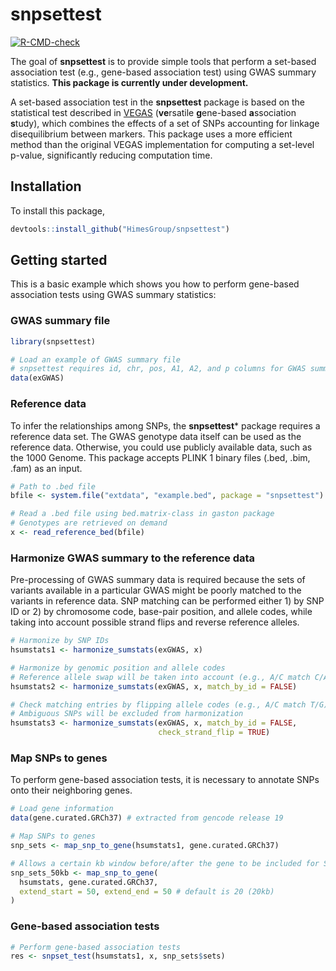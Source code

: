 
<!-- README.md is generated from README.Rmd. Please edit that file -->

# snpsettest

<!-- badges: start -->

[![R-CMD-check](https://github.com/HimesGroup/snpsettest/workflows/R-CMD-check/badge.svg)](https://github.com/HimesGroup/snpsettest/actions)
<!-- badges: end -->

The goal of **snpsettest** is to provide simple tools that perform a
set-based association test (e.g., gene-based association test) using
GWAS summary statistics. **This package is currently under
development.**

A set-based association test in the **snpsettest** package is based on
the statistical test described in
[VEGAS](https://www.ncbi.nlm.nih.gov/pmc/articles/PMC2896770/)
(**ve**rsatile **g**ene-based **a**ssociation **s**tudy), which combines
the effects of a set of SNPs accounting for linkage disequilibrium
between markers. This package uses a more efficient method than the
original VEGAS implementation for computing a set-level p-value,
significantly reducing computation time.

## Installation

To install this package,

``` r
devtools::install_github("HimesGroup/snpsettest")
```

## Getting started

This is a basic example which shows you how to perform gene-based
association tests using GWAS summary statistics:

### GWAS summary file

``` r
library(snpsettest)

# Load an example of GWAS summary file
# snpsettest requires id, chr, pos, A1, A2, and p columns for GWAS summary file
data(exGWAS)
```

### Reference data

To infer the relationships among SNPs, the **snpsettest**\* package
requires a reference data set. The GWAS genotype data itself can be used
as the reference data. Otherwise, you could use publicly available data,
such as the 1000 Genome. This package accepts PLINK 1 binary files
(.bed, .bim, .fam) as an input.

``` r
# Path to .bed file
bfile <- system.file("extdata", "example.bed", package = "snpsettest")

# Read a .bed file using bed.matrix-class in gaston package
# Genotypes are retrieved on demand
x <- read_reference_bed(bfile)
```

### Harmonize GWAS summary to the reference data

Pre-processing of GWAS summary data is required because the sets of
variants available in a particular GWAS might be poorly matched to the
variants in reference data. SNP matching can be performed either 1) by
SNP ID or 2) by chromosome code, base-pair position, and allele codes,
while taking into account possible strand flips and reverse reference
alleles.

``` r
# Harmonize by SNP IDs
hsumstats1 <- harmonize_sumstats(exGWAS, x)

# Harmonize by genomic position and allele codes
# Reference allele swap will be taken into account (e.g., A/C match C/A)
hsumstats2 <- harmonize_sumstats(exGWAS, x, match_by_id = FALSE)

# Check matching entries by flipping allele codes (e.g., A/C match T/G)
# Ambiguous SNPs will be excluded from harmonization
hsumstats3 <- harmonize_sumstats(exGWAS, x, match_by_id = FALSE, 
                                 check_strand_flip = TRUE)
```

### Map SNPs to genes

To perform gene-based association tests, it is necessary to annotate
SNPs onto their neighboring genes.

``` r
# Load gene information
data(gene.curated.GRCh37) # extracted from gencode release 19

# Map SNPs to genes
snp_sets <- map_snp_to_gene(hsumstats1, gene.curated.GRCh37)

# Allows a certain kb window before/after the gene to be included for SNP mapping
snp_sets_50kb <- map_snp_to_gene(
  hsumstats, gene.curated.GRCh37, 
  extend_start = 50, extend_end = 50 # default is 20 (20kb)
)
```

### Gene-based association tests

``` r
# Perform gene-based association tests
res <- snpset_test(hsumstats1, x, snp_sets$sets)
```
